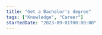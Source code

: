 ```yaml
---
title: "Get a Bachelor's degree"
tags: ["Knowledge", "Career"]
startedDate: "2023-09-01T00:00:00"
---
```

